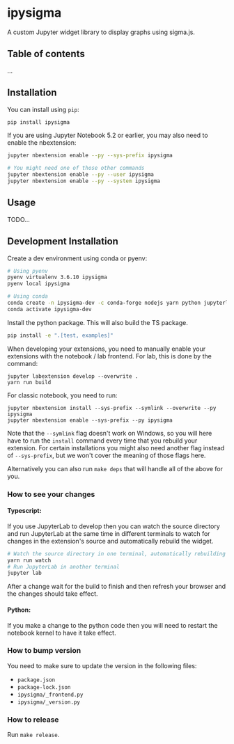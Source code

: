 # ipysigma

A custom Jupyter widget library to display graphs using sigma.js.

## Table of contents

...

## Installation

You can install using `pip`:

```bash
pip install ipysigma
```

If you are using Jupyter Notebook 5.2 or earlier, you may also need to enable
the nbextension:

```bash
jupyter nbextension enable --py --sys-prefix ipysigma

# You might need one of those other commands
jupyter nbextension enable --py --user ipysigma
jupyter nbextension enable --py --system ipysigma
```

## Usage

TODO...

## Development Installation

Create a dev environment using conda or pyenv:

```bash
# Using pyenv
pyenv virtualenv 3.6.10 ipysigma
pyenv local ipysigma

# Using conda
conda create -n ipysigma-dev -c conda-forge nodejs yarn python jupyterlab
conda activate ipysigma-dev
```

Install the python package. This will also build the TS package.

```bash
pip install -e ".[test, examples]"
```

When developing your extensions, you need to manually enable your extensions with the
notebook / lab frontend. For lab, this is done by the command:

```
jupyter labextension develop --overwrite .
yarn run build
```

For classic notebook, you need to run:

```
jupyter nbextension install --sys-prefix --symlink --overwrite --py ipysigma
jupyter nbextension enable --sys-prefix --py ipysigma
```

Note that the `--symlink` flag doesn't work on Windows, so you will here have to run
the `install` command every time that you rebuild your extension. For certain installations
you might also need another flag instead of `--sys-prefix`, but we won't cover the meaning
of those flags here.

Alternatively you can also run `make deps` that will handle all of the above for you.

### How to see your changes

#### Typescript:

If you use JupyterLab to develop then you can watch the source directory and run JupyterLab at the same time in different
terminals to watch for changes in the extension's source and automatically rebuild the widget.

```bash
# Watch the source directory in one terminal, automatically rebuilding when needed
yarn run watch
# Run JupyterLab in another terminal
jupyter lab
```

After a change wait for the build to finish and then refresh your browser and the changes should take effect.

#### Python:

If you make a change to the python code then you will need to restart the notebook kernel to have it take effect.

### How to bump version

You need to make sure to update the version in the following files:

- `package.json`
- `package-lock.json`
- `ipysigma/_frontend.py`
- `ipysigma/_version.py`

### How to release

Run `make release`.

